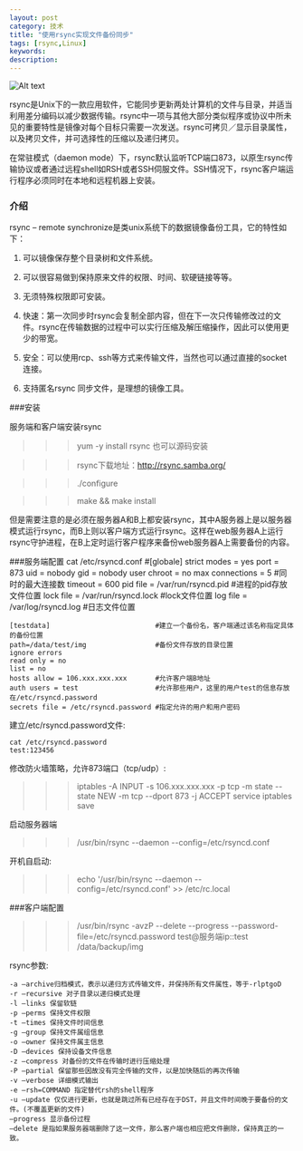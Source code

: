 ```yaml
---
layout: post
category: 技术
title: "使用rsync实现文件备份同步"
tags: [rsync,Linux]
keywords:
description:
---
```


![Alt text](https://dn-yeungben.qbox.me/public/img/tech/2014-12-20-01.jpg)

rsync是Unix下的一款应用软件，它能同步更新两处计算机的文件与目录，并适当利用差分编码以减少数据传输。rsync中一项与其他大部分类似程序或协议中所未见的重要特性是镜像对每个目标只需要一次发送。rsync可拷贝／显示目录属性，以及拷贝文件，并可选择性的压缩以及递归拷贝。

在常驻模式（daemon mode）下，rsync默认监听TCP端口873，以原生rsync传输协议或者通过远程shell如RSH或者SSH伺服文件。SSH情况下，rsync客户端运行程序必须同时在本地和远程机器上安装。



### 介绍

rsync – remote synchronize是类unix系统下的数据镜像备份工具，它的特性如下：

1. 可以镜像保存整个目录树和文件系统。

2. 可以很容易做到保持原来文件的权限、时间、软硬链接等等。

3. 无须特殊权限即可安装。

4. 快速：第一次同步时rsync会复制全部内容，但在下一次只传输修改过的文件。rsync在传输数据的过程中可以实行压缩及解压缩操作，因此可以使用更少的带宽。

5. 安全：可以使用rcp、ssh等方式来传输文件，当然也可以通过直接的socket连接。

6. 支持匿名rsync 同步文件，是理想的镜像工具。

###安装

服务端和客户端安装rsync

>>>yum -y install rsync
也可以源码安装

>>>rsync下载地址：http://rsync.samba.org/

>>>./configure

>>>make && make install

但是需要注意的是必须在服务器A和B上都安装rsync，其中A服务器上是以服务器模式运行rsync，而B上则以客户端方式运行rsync。这样在web服务器A上运行rsync守护进程，在B上定时运行客户程序来备份web服务器A上需要备份的内容。

###服务端配置
    cat  /etc/rsyncd.conf
    #[globale]
    strict modes = yes
    port = 873
    uid = nobody
    gid = nobody
    user chroot = no
    max connections = 5                 #同时的最大连接数
    timeout = 600
    pid file = /var/run/rsyncd.pid      #进程的pid存放文件位置
    lock file = /var/run/rsyncd.lock    #lock文件位置
    log file = /var/log/rsyncd.log      #日志文件位置

    [testdata]                          #建立一个备份名，客户端通过该名称指定具体的备份位置
    path=/data/test/img                 #备份文件存放的目录位置
    ignore errors
    read only = no
    list = no
    hosts allow = 106.xxx.xxx.xxx       #允许客户端B地址
    auth users = test                   #允许那些用户，这里的用户test的信息存放在/etc/rsyncd.password
    secrets file = /etc/rsyncd.password #指定允许的用户和用户密码

建立/etc/rsyncd.password文件:

    cat /etc/rsyncd.password
    test:123456

修改防火墙策略，允许873端口（tcp/udp）:

>>>iptables -A INPUT -s 106.xxx.xxx.xxx -p tcp -m state --state NEW -m tcp --dport 873 -j ACCEPT service iptables save

启动服务器端

>>>/usr/bin/rsync --daemon --config=/etc/rsyncd.conf

开机自启动:

>>>echo '/usr/bin/rsync --daemon --config=/etc/rsyncd.conf' >> /etc/rc.local

###客户端配置

>>>/usr/bin/rsync -avzP --delete  --progress --password-file=/etc/rsyncd.password test@服务端ip::test /data/backup/img

rsync参数:

    -a –archive归档模式，表示以递归方式传输文件，并保持所有文件属性，等于-rlptgoD
    -r –recursive 对子目录以递归模式处理
    -l –links 保留软链
    -p –perms 保持文件权限
    -t –times 保持文件时间信息
    -g –group 保持文件属组信息
    -o –owner 保持文件属主信息
    -D –devices 保持设备文件信息
    -z –compress 对备份的文件在传输时进行压缩处理
    -P –partial 保留那些因故没有完全传输的文件，以是加快随后的再次传输
    -v –verbose 详细模式输出
    -e –rsh=COMMAND 指定替代rsh的shell程序
    -u –update 仅仅进行更新，也就是跳过所有已经存在于DST，并且文件时间晚于要备份的文件。(不覆盖更新的文件)
    –progress 显示备份过程
    –delete 是指如果服务器端删除了这一文件，那么客户端也相应把文件删除，保持真正的一致。

